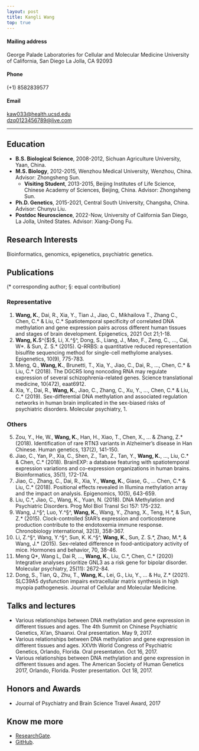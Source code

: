 ```yaml
---
layout: post
title: Kangli Wang
top: true
---
```


#### Mailing address  
George Palade Laboratories for Cellular and Molecular Medicine 
University of California, San Diego 
La Jolla, CA 92093 

#### Phone  
(+1) 8582839577  

#### Email  
kaw033@health.ucsd.edu  
dzq0123456789@live.com  

****

## Education 
+ **B.S. Biological Science**, 2008-2012, Sichuan Agriculture University, Yaan, China.  
+ **M.S. Biology**, 2012-2015, Wenzhou Medical University, Wenzhou, China. Advisor: Zhongsheng Sun.  
  + **Visiting Student**, 2013-2015, Beijing Institutes of Life Science, Chinese Academy of Sciences, Beijing, China. Advisor: Zhongsheng Sun.  
+ **Ph.D. Genetics**, 2015-2021, Central South University, Changsha, China. Advisor: Chunyu Liu.  
+ **Postdoc Neuroscience**, 2022-Now, University of California San Diego, La Jolla, United States. Advisor: Xiang-Dong Fu.  

## Research Interests  
Bioinformatics, genomics, epigenetics, psychiatric genetics.  

## Publications  
(* corresponding author; §: equal contribution)  
### Representative
1. **Wang, K.**, Dai, R., Xia, Y., Tian J., Jiao, C., Mikhailova T., Zhang C., Chen, C.\* & Liu, C.\* Spatiotemporal specificity of correlated DNA methylation and gene expression pairs across different human tissues and stages of brain development. Epigenetics, 2021 Oct 21;1-18.
2. **Wang, K.**$^{$}$, Li, X.^§^, Dong, S., Liang, J., Mao, F., Zeng, C., ..., Cai, W\*. & Sun, Z. S.\* (2015). Q-RRBS: a quantitative reduced representation bisulfite sequencing method for single-cell methylome analyses. Epigenetics, 10(9), 775-783.
3. Meng, Q., **Wang, K.**, Brunetti, T., Xia, Y., Jiao, C., Dai, R., ..., Chen, C.\* & Liu, C.\* (2018). The DGCR5 long noncoding RNA may regulate expression of several schizophrenia-related genes. Science translational medicine, 10(472), eaat6912.
4. Xia, Y., Dai, R., **Wang, K.**, Jiao, C., Zhang, C., Xu, Y., ..., Chen, C.\* & Liu, C.\* (2019). Sex-differential DNA methylation and associated regulation networks in human brain implicated in the sex-biased risks of psychiatric disorders. Molecular psychiatry, 1.
### Others
5. Zou, Y., He, W., **Wang, K.**, Han, H., Xiao, T., Chen, X., ... & Zhang, Z.\* (2018). Identification of rare RTN3 variants in Alzheimer’s disease in Han Chinese. Human genetics, 137(2), 141-150.
6. Jiao, C., Yan, P., Xia, C., Shen, Z., Tan, Z., Tan, Y., **Wang, K.**, ..., Liu, C.\* & Chen, C.\* (2018). BrainEXP: a database featuring with spatiotemporal expression variations and co-expression organizations in human brains. Bioinformatics, 35(1), 172-174.
7. Jiao, C., Zhang, C., Dai, R., Xia, Y., **Wang, K.**, Giase, G., ... Chen, C.\* & Liu, C.\* (2018). Positional effects revealed in Illumina methylation array and the impact on analysis. Epigenomics, 10(5), 643-659.
8. Liu, C.\*, Jiao, C., Wang, K., Yuan, N. (2018). DNA Methylation and Psychiatric Disorders. Prog Mol Biol Transl Sci 157: 175-232.
9. Wang, J.^§^, Luo, Y.^§^, **Wang, K.**, Wang, Y., Zhang, X., Teng, H.\*, & Sun, Z.\* (2015). Clock-controlled StAR’s expression and corticosterone production contribute to the endotoxemia immune response. Chronobiology international, 32(3), 358-367.
10. Li, Z.^§^, Wang, Y.^§^, Sun, K. K.^§^, **Wang, K.**, Sun, Z. S.\*, Zhao, M.\*, & Wang, J.\* (2015). Sex-related difference in food-anticipatory activity of mice. Hormones and behavior, 70, 38-46.
11. Meng Q\*, Wang L, Dai R, ..., **Wang, K.**, Liu, C.\*, Chen, C.\* (2020) Integrative analyses prioritize GNL3 as a risk gene for bipolar disorder. Molecular psychiatry, 25(11): 2672-84.
12. Dong, S., Tian, Q., Zhu, T., **Wang, K.**, Lei, G., Liu, Y., ... & Hu, Z.\* (2021). SLC39A5 dysfunction impairs extracellular matrix synthesis in high myopia pathogenesis. Journal of Cellular and Molecular Medicine.

## Talks and lectures  
+ Various relationships between DNA methylation and gene expression in different tissues and ages. The 4th Summit on Chinese Psychiatric Genetics, Xi’an, Shaanxi. Oral presentation. May 9, 2017.
+ Various relationships between DNA methylation and gene expression in different tissues and ages. XXVth World Congress of Psychiatric Genetics, Orlando, Florida. Oral presentation. Oct 16, 2017.
+ Various relationships between DNA methylation and gene expression in different tissues and ages. The American Society of Human Genetics 2017, Orlando, Florida. Poster presentation. Oct 18, 2017.

## Honors and Awards
+ Journal of Psychiatry and Brain Science Travel Award, 2017

## Know me more  
+ [ResearchGate](https://www.researchgate.net/profile/Kangli_Wang/).
+ [GitHub](https://github.com/wkl1990).